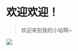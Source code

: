 # 欢迎欢迎！
> 欢迎来到我的小站啊~

<img src="http://dl.weshineapp.com/gif/20171223/e4b78f8e8376d83cbb0db6558449cef2.gif">
